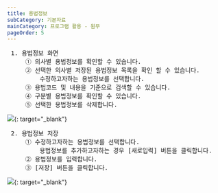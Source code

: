 ```yaml
---
title: 용법정보
subCategory: 기본자료
mainCategory: 프로그램 활용 - 원무
pageOrder: 5
---
```


<pre>
 <t2><bold>1. 용법정보 화면 </bold></t2>
     ① 의사별 용법정보를 확인할 수 있습니다.
     ② 선택한 의사별 저장된 용법정보 목록을 확인 할 수 있습니다.
         수정하고자하는 용법정보를 선택합니다.
     ③ 용법코드 및 내용을 기준으로 검색할 수 있습니다.
     ④ 구분별 용법정보를 확인할 수 있습니다.
     ⑤ 선택한 용법정보를 삭제합니다.
</pre>

[![](/images/{{page.url}}_1.png)](/images/{{page.url}}_1.png){: target="_blank"}

<pre>
 <t2><bold>2. 용법정보 저장</bold></t2>
     ① 수정하고자하는 용법정보를 선택합니다.
         용법정보를 추가하고자하는 경우 [새로입력] 버튼을 클릭합니다.
     ② 용법정보를 입력합니다.
     ③ [저장] 버튼을 클릭합니다.
</pre>

[![](/images/{{page.url}}_2.png)](/images/{{page.url}}_2.png){: target="_blank"}